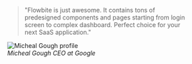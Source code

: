 <figure class="mx-auto max-w-screen-md text-center">
    <QuoteSolid class="mx-auto mb-3 w-12 h-12 text-gray-400 dark:text-gray-600" />
    <Blockquote alignment="center" size="2xl">"Flowbite is just awesome. It contains tons of predesigned components and pages starting from login screen to complex dashboard. Perfect choice for your next SaaS application."</Blockquote>
    <figcaption class="flex justify-center items-center mt-6 space-x-3 rtl:space-x-reverse">
      <img class="w-6 h-6 rounded-full" src="https://flowbite.s3.amazonaws.com/blocks/marketing-ui/avatars/michael-gouch.png" alt="Micheal Gough profile" />
      <div class="flex items-center divide-x-2 rtl:divide-x-reverse divide-gray-500 dark:divide-gray-700">
        <cite class="pe-3 font-medium text-gray-900 dark:text-white">Micheal Gough</cite>
        <cite class="ps-3 text-sm font-light text-gray-500 dark:text-gray-400">CEO at Google</cite>
      </div>
    </figcaption>
</figure>